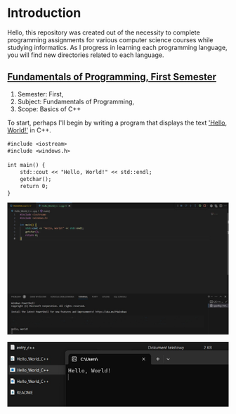 # Introduction

Hello, this repository was created out of the necessity to complete programming assignments for various computer science courses while studying informatics. As I progress in learning each programming language, you will find new directories related to each language.

## [Fundamentals of Programming, First Semester](/first_semester_C++/first_semester_C++.md)

1. Semester: First,
2. Subject: Fundamentals of Programming,
3. Scope: Basics of C++

To start, perhaps I'll begin by writing a program that displays the text ['Hello, World!'](/Hello_World_C++.cpp) in C++.

```
#include <iostream>
#include <windows.h>

int main() {
    std::cout << "Hello, World!" << std::endl;
    getchar();
    return 0;
}
```
![](/Hello_World_C++.jpg)

![](/Hello_World_C++_running_in_a_window.jpg)
